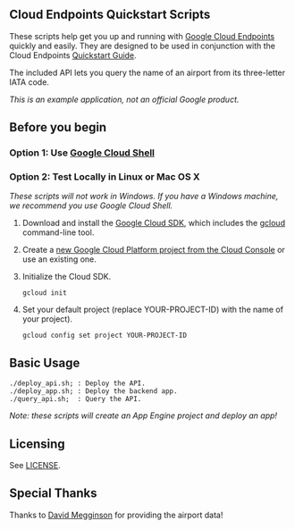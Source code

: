 ## Cloud Endpoints Quickstart Scripts

These scripts help get you up and running with [Google Cloud Endpoints](https://cloud.google.com/endpoints/)
quickly and easily. They are designed to be used in conjunction with the
Cloud Endpoints [Quickstart Guide](#TBD).

The included API lets you query the name of an airport from its
three-letter IATA code.

*This is an example application, not an official Google product.*

## Before you begin

### Option 1: Use [Google Cloud Shell](https://cloud.google.com/shell/)

### Option 2: Test Locally in Linux or Mac OS X

*These scripts will not work in Windows. If you have a Windows machine, we
recommend you use Google Cloud Shell.*

1.  Download and install the [Google Cloud
    SDK](https://cloud.google.com/sdk/docs/), which includes the
    [gcloud](https://cloud.google.com/sdk/gcloud/) command-line tool.

1.  Create a [new Google Cloud Platform project from the Cloud
    Console](https://console.cloud.google.com/project) or use an existing one.

1.  Initialize the Cloud SDK.

        gcloud init

1.  Set your default project (replace YOUR-PROJECT-ID) with the name of your
    project).

        gcloud config set project YOUR-PROJECT-ID

## Basic Usage


    ./deploy_api.sh; : Deploy the API.
    ./deploy_app.sh; : Deploy the backend app.
    ./query_api.sh;  : Query the API.

*Note: these scripts will create an App Engine project and deploy an app!*

## Licensing

See [LICENSE](LICENSE).

## Special Thanks

Thanks to [David Megginson](http://ourairports.com/about.html#credits) for
providing the airport data!

